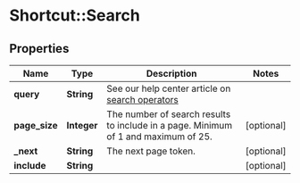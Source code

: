 # Shortcut::Search

## Properties
Name | Type | Description | Notes
------------ | ------------- | ------------- | -------------
**query** | **String** | See our help center article on [search operators](https://help.shortcut.com/hc/en-us/articles/360000046646-Search-Operators) | 
**page_size** | **Integer** | The number of search results to include in a page. Minimum of 1 and maximum of 25. | [optional] 
**_next** | **String** | The next page token. | [optional] 
**include** | **String** |  | [optional] 

